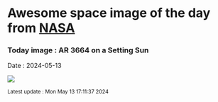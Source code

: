 
# Awesome space image of the day from [NASA](https://api.nasa.gov/)

### Today image : AR 3664 on a Setting Sun
Date : 2024-05-13

![](https://apod.nasa.gov/apod/image/2405/SunAr3664_Menario_960.jpg)

<small>Latest update : Mon May 13 17:11:37 2024</small>
        